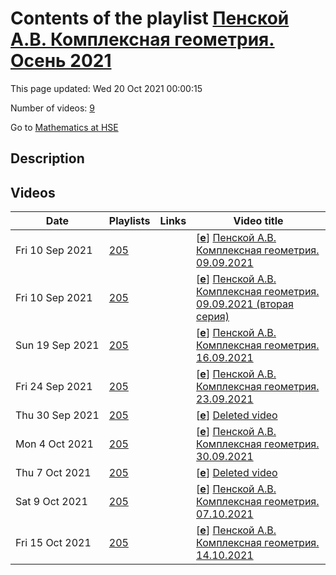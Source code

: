 # Contents of the playlist [Пенской А.В. Комплексная геометрия. Осень 2021](https://www.youtube.com/playlist?list=PLq3E5oubNNoDhEeWpyrksAc37fafGJZKU)

This page updated: Wed 20 Oct 2021 00:00:15

Number of videos: [9](#videos)

Go to [Mathematics at HSE](../README.md)

## Description



## Videos

|Date|Playlists|Links|Video title|
|---|---|---|---|
| Fri&nbsp;10&nbsp;Sep&nbsp;2021 | [205](../playlists/205 "Пенской А.В. Комплексная геометрия. Осень 2021") |  | [[**e**](https://studio.youtube.com/video/81z7Qyu_9dU/edit "Edit")] [Пенской А.В. Комплексная геометрия. 09.09.2021](https://www.youtube.com/watch?v=81z7Qyu_9dU&list=PLq3E5oubNNoDhEeWpyrksAc37fafGJZKU) |
| Fri&nbsp;10&nbsp;Sep&nbsp;2021 | [205](../playlists/205 "Пенской А.В. Комплексная геометрия. Осень 2021") |  | [[**e**](https://studio.youtube.com/video/d8XwWz-tqHI/edit "Edit")] [Пенской А.В. Комплексная геометрия. 09.09.2021 (вторая серия)](https://www.youtube.com/watch?v=d8XwWz-tqHI&list=PLq3E5oubNNoDhEeWpyrksAc37fafGJZKU) |
| Sun&nbsp;19&nbsp;Sep&nbsp;2021 | [205](../playlists/205 "Пенской А.В. Комплексная геометрия. Осень 2021") |  | [[**e**](https://studio.youtube.com/video/N1aOHiuZ3Cg/edit "Edit")] [Пенской А.В. Комплексная геометрия. 16.09.2021](https://www.youtube.com/watch?v=N1aOHiuZ3Cg&list=PLq3E5oubNNoDhEeWpyrksAc37fafGJZKU) |
| Fri&nbsp;24&nbsp;Sep&nbsp;2021 | [205](../playlists/205 "Пенской А.В. Комплексная геометрия. Осень 2021") |  | [[**e**](https://studio.youtube.com/video/IVYsv6twqVs/edit "Edit")] [Пенской А.В. Комплексная геометрия. 23.09.2021](https://www.youtube.com/watch?v=IVYsv6twqVs&list=PLq3E5oubNNoDhEeWpyrksAc37fafGJZKU) |
| Thu&nbsp;30&nbsp;Sep&nbsp;2021 | [205](../playlists/205 "Пенской А.В. Комплексная геометрия. Осень 2021") |  | [[**e**](https://studio.youtube.com/video/dXc1az4LI9c/edit "Edit")] [Deleted video](https://www.youtube.com/watch?v=dXc1az4LI9c&list=PLq3E5oubNNoDhEeWpyrksAc37fafGJZKU "This video is unavailable.") |
| Mon&nbsp;4&nbsp;Oct&nbsp;2021 | [205](../playlists/205 "Пенской А.В. Комплексная геометрия. Осень 2021") |  | [[**e**](https://studio.youtube.com/video/sRFIFzHzI_4/edit "Edit")] [Пенской А.В. Комплексная геометрия. 30.09.2021](https://www.youtube.com/watch?v=sRFIFzHzI_4&list=PLq3E5oubNNoDhEeWpyrksAc37fafGJZKU) |
| Thu&nbsp;7&nbsp;Oct&nbsp;2021 | [205](../playlists/205 "Пенской А.В. Комплексная геометрия. Осень 2021") |  | [[**e**](https://studio.youtube.com/video/2VmK4E_15zM/edit "Edit")] [Deleted video](https://www.youtube.com/watch?v=2VmK4E_15zM&list=PLq3E5oubNNoDhEeWpyrksAc37fafGJZKU "This video is unavailable.") |
| Sat&nbsp;9&nbsp;Oct&nbsp;2021 | [205](../playlists/205 "Пенской А.В. Комплексная геометрия. Осень 2021") |  | [[**e**](https://studio.youtube.com/video/c6lpTqIsZM8/edit "Edit")] [Пенской А.В. Комплексная геометрия. 07.10.2021](https://www.youtube.com/watch?v=c6lpTqIsZM8&list=PLq3E5oubNNoDhEeWpyrksAc37fafGJZKU) |
| Fri&nbsp;15&nbsp;Oct&nbsp;2021 | [205](../playlists/205 "Пенской А.В. Комплексная геометрия. Осень 2021") |  | [[**e**](https://studio.youtube.com/video/IwOHT4LDKfw/edit "Edit")] [Пенской А.В. Комплексная геометрия. 14.10.2021](https://www.youtube.com/watch?v=IwOHT4LDKfw&list=PLq3E5oubNNoDhEeWpyrksAc37fafGJZKU) |
